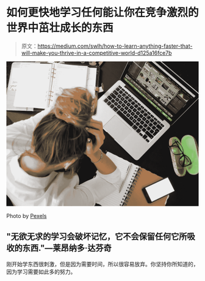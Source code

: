 # 如何更快地学习任何能让你在竞争激烈的世界中茁壮成长的东西

> 原文：<https://medium.com/swlh/how-to-learn-anything-faster-that-will-make-you-thrive-in-a-competitive-world-d125a16fce7b>

![](img/e2fbbe9e470be2af5738d98633d234e1.png)

Photo by [Pexels](https://www.pexels.com/photo/design-desk-display-eyewear-313690/)

## "无欲无求的学习会破坏记忆，它不会保留任何它所吸收的东西."—莱昂纳多·达芬奇

刚开始学东西很刺激，但是因为需要时间，所以很容易放弃。你坚持你所知道的，因为学习需要如此多的努力。